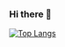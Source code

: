 ### Hi there 👋

<!--
**ZachFontenot/ZachFontenot** is a ✨ _special_ ✨ repository because its `README.md` (this file) appears on your GitHub profile.

Here are some ideas to get you started:

- 🔭 I’m currently working on ...
- 🌱 I’m currently learning ...
- 👯 I’m looking to collaborate on ...
- 🤔 I’m looking for help with ...
- 💬 Ask me about ...
- 📫 How to reach me: ...
- 😄 Pronouns: ...
- ⚡ Fun fact: ...
[![GitHub Stats](https://github-readme-stats.vercel.app/api?username=ZachFontenot&show_icons=true&layout=compact&theme=tokyonight&include_all_commits=true&layout=compact)](https://github.com/anuraghazra/github-readme-stats)


-->
[![Top Langs](https://github-readme-stats.vercel.app/api/top-langs/?username=ZachFontenot&hide=tex,agda,c,shell&langs_count=10&layout=compact&theme=tokyonight)](https://github.com/anuraghazra/github-readme-stats)
